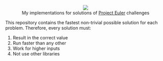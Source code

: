 <p align="center">
  <a href="https://projecteuler.net">
    <img src="https://projecteuler.net/images/clipart/euler_portrait.png">
  </a>
  <br>My implementations for solutions of <a href="https://projecteuler.net">Project Euler</a> challenges</br>
</p>

This repository contains the fastest non-trivial possible solution for each problem. Therefore, every solution must:
1. Result in the correct value
2. Run faster than any other
3. Work for higher inputs
4. Not use other libraries
